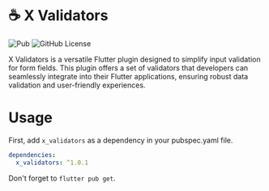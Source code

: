  # ☕ X Validators 
![Pub](https://img.shields.io/pub/v/x_validators)
![GitHub License](https://img.shields.io/github/license/Eng-MahmoudBasuony/x_validators)


X Validators is a versatile Flutter plugin designed to simplify input validation for form fields. This plugin offers a set of validators that developers can seamlessly integrate into their Flutter applications, ensuring robust data validation and user-friendly experiences.
  
 # Usage
 
First, add `x_validators` as a dependency in your pubspec.yaml file.

```yaml
dependencies:
  x_validators: ^1.0.1
```

Don't forget to `flutter pub get`.
